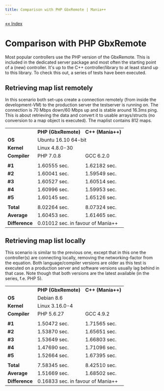 ```yaml
---
title: Comparison with PHP GbxRemote | Mania++
---
```

[«« Index](index.html)

# Comparison with PHP GbxRemote #
Most popular controllers use the PHP version of the GbxRemote. This is included in the dedicated server package and most often the starting point of a (new) controller.
It's up to the C++ controller/library to at least stand up to this library. To check this out, a series of tests have been executed.

## Retrieving map list remotely ##
In this scenario both set-ups create a connection remotely (from inside the development-VM) to the production server the testserver is running on. The connection is 70 Mbps down/60 Mbps up and is stable around 16.3ms ping.
This is about retrieving the data and convert it to usable arrays/structs (no conversion to a map object is executed). The maplist contains 812 maps.

<table>
  <tr>
    <td></td>
    <td><strong>PHP (GbxRemote)</strong></td>
    <td><strong>C++ (Mania++)</strong></td>
  </tr>
  <tr>
    <td><strong>OS</strong></td>
    <td colspan="2">Ubuntu 16.10 64-bit</td>
  </tr>
  <tr>
    <td><strong>Kernel</strong></td>
    <td colspan="2">Linux 4.8.0-30</td>
  </tr>
  <tr>
    <td><strong>Compiler</strong></td>
    <td>PHP 7.0.8</td>
    <td>GCC 6.2.0</td>
  </tr>
  <tr><td colspan="3"></td></tr>
  <tr>
    <td><strong>#1</strong></td>
    <td>1.60555 sec.</td>
    <td>1.62182 sec.</td>
  </tr>
  <tr>
    <td><strong>#2</strong></td>
    <td>1.60041 sec.</td>
    <td>1.59549 sec.</td>
  </tr>
  <tr>
    <td><strong>#3</strong></td>
    <td>1.60527 sec.</td>
    <td>1.60514 sec.</td>
  </tr>
  <tr>
    <td><strong>#4</strong></td>
    <td>1.60996 sec.</td>
    <td>1.59953 sec.</td>
  </tr>
  <tr>
    <td><strong>#5</strong></td>
    <td>1.60145 sec.</td>
    <td>1.65126 sec.</td>
  </tr>
  <tr><td colspan="3"></td></tr>
  <tr>
    <td><strong>Total</strong></td>
    <td>8.02264 sec.</td>
    <td>8.07324 sec.</td>
  </tr>
  <tr>
    <td><strong>Average</strong></td>
    <td>1.60453 sec.</td>
    <td>1.61465 sec.</td>
  </tr>
  <tr>
    <td><strong>Difference</strong></td>
    <td colspan="2">0.01012 sec. in favour of Mania++</td>
  </tr>
</table>

## Retrieving map list locally ##
This scenario is similar to the previous one, except that in this one the controller(s) are connecting locally, removing the networking-factor from the equation.
Both language/compiler versions are older as this test is executed on a production server and software versions usually lag behind in that case. Note though that both versions are the latest available (in the series, f.e. PHP 5).

<table>
  <tr>
    <td></td>
    <td><strong>PHP (GbxRemote)</strong></td>
    <td><strong>C++ (Mania++)</strong></td>
  </tr>
  <tr>
    <td><strong>OS</strong></td>
    <td colspan="2">Debian 8.6</td>
  </tr>
  <tr>
    <td><strong>Kernel</strong></td>
    <td colspan="2">Linux 3.16.0-4</td>
  </tr>
  <tr>
    <td><strong>Compiler</strong></td>
    <td>PHP 5.6.27</td>
    <td>GCC 4.9.2</td>
  </tr>
  <tr><td colspan="3"></td></tr>
  <tr>
    <td><strong>#1</strong></td>
    <td>1.50472 sec.</td>
    <td>1.71565 sec.</td>
  </tr>
  <tr>
    <td><strong>#2</strong></td>
    <td>1.53870 sec.</td>
    <td>1.65651 sec.</td>
  </tr>
  <tr>
    <td><strong>#3</strong></td>
    <td>1.53649 sec.</td>
    <td>1.66803 sec.</td>
  </tr>
  <tr>
    <td><strong>#4</strong></td>
    <td>1.47690 sec.</td>
    <td>1.71096 sec.</td>
  </tr>
  <tr>
    <td><strong>#5</strong></td>
    <td>1.52664 sec.</td>
    <td>1.67395 sec.</td>
  </tr>
  <tr><td colspan="3"></td></tr>
  <tr>
    <td><strong>Total</strong></td>
    <td>7.58345 sec.</td>
    <td>8.42510 sec.</td>
  </tr>
  <tr>
    <td><strong>Average</strong></td>
    <td>1.51669 sec.</td>
    <td>1.68502 sec.</td>
  </tr>
  <tr>
    <td><strong>Difference</strong></td>
    <td colspan="2">0.16833 sec. in favour of Mania++</td>
  </tr>
</table>
